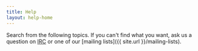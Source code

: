 ```yaml
---
title: Help
layout: help-home
---
```


Search from the following topics. If you can't find what you want, ask us a  question on [IRC](http://webchat.freenode.net/?channels=zanata) or one of our [mailing lists]({{ site.url }}/mailing-lists).
